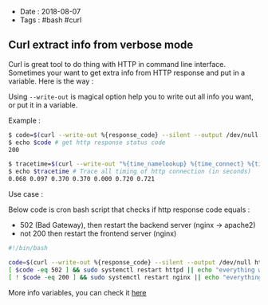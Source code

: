 - Date : 2018-08-07
- Tags : #bash #curl

## Curl extract info from verbose mode

Curl is great tool to do thing with HTTP in command line interface. Sometimes your want to get extra info from HTTP response and put in a variable. Here is the way :

Using `--write-out` is magical option help you to write out all info you want, or put it in a variable.

Example :

```bash
$ code=$(curl --write-out %{response_code} --silent --output /dev/null https://khanhicetea.com)
$ echo $code # get http response status code
200
```

```bash
$ tracetime=$(curl --write-out "%{time_namelookup} %{time_connect} %{time_appconnect} %{time_pretransfer} %{time_redirect} %{time_starttransfer} %{time_total}" --silent --output /dev/null https://khanhicetea.com)
$ echo $tracetime # Trace all timing of http connection (in seconds)
0.068 0.097 0.370 0.370 0.000 0.720 0.721
```

Use case :

Below code is cron bash script that checks if http response code equals :

- 502 (Bad Gateway), then restart the backend server (nginx -> apache2)
- not 200 then restart the frontend server (nginx)

```bash
#!/bin/bash

code=$(curl --write-out %{response_code} --silent --output /dev/null http://example.com)
[ $code -eq 502 ] && sudo systemctl restart httpd || echo "everything works fine"
[ ! $code -eq 200 ] && sudo systemctl restart nginx || echo "everything works fine"
```

More info variables, you can check it [here](https://ec.haxx.se/usingcurl-verbose.html)

